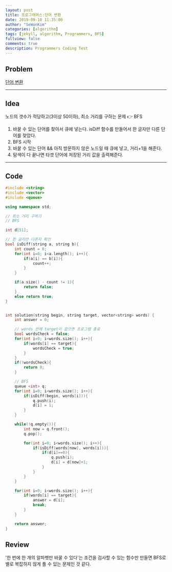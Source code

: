 ```yaml
---
layout: post
title: 프로그래머스:단어 변환
date: 2019-09-10 11:35:00
author: "SeWonKim"
categories: [algorithm]
tags: [jekyll, algorithm, Programmers, BFS]
fullview: false
comments: true
description: Programmers Coding Test
---
```


## Problem

[단어 변환](https://programmers.co.kr/learn/courses/30/lessons/43163)

---

## Idea

노드의 갯수가 적당하고(3이상 50이하), 최소 거리를 구하는 문제 👉 BFS

1. 바꿀 수 있는 단어를 찾아서 큐에 넣는다. isDiff 함수를 만들어서 한 글자만 다른 단어를 찾았다.
2. BFS 시작
3. 바꿀 수 있는 단어 && 아직 방문하지 않은 노드일 때 큐에 넣고, 거리+1을 해준다.
4. 탐색이 다 끝나면 타겟 단어에 저장된 거리 값을 출력해준다.

---

## Code

```cpp
#include <string>
#include <vector>
#include <queue>

using namespace std;

// 최소 거리 구하기
// BFS

int d[51];

// 한 글자만 다른지 확인
bool isDiff(string a, string b){
    int count = 0;
    for(int i=0; i<a.length(); i++){
        if(a[i] == b[i]){
            count++;
        }
    }

    if(a.size() - count != 1){
        return false;
    }
    else return true;
}


int solution(string begin, string target, vector<string> words) {
    int answer = 0;

    // words 안에 target이 없으면 프로그램 종료
    bool wordsCheck = false;
    for(int i=0; i<words.size(); i++){
        if(words[i] == target){
            wordsCheck = true;
        }
    }
    if(!wordsCheck){
        return 0;
    }

    // BFS
    queue <int> q;
    for(int i=0; i<words.size(); i++){
        if(isDiff(begin, words[i])){
            q.push(i);
            d[i] = 1;
        }
    }

    while(!q.empty()){
        int now = q.front();
        q.pop();

        for(int i=0; i<words.size(); i++){
            if(isDiff(words[now], words[i])){
                if(d[i]==0){
                    q.push(i);
                    d[i] = d[now]+1;
                }
            }
        }
    }

    for(int i=0; i<words.size(); i++){
        if(words[i] == target){
            answer = d[i];
            break;
        }
    }

    return answer;
}
```

## Review

'한 번에 한 개의 알파벳만 바꿀 수 있다'는 조건을 검사할 수 있는 함수만 만들면 BFS로 별로 복잡하지 않게 풀 수 있는 문제인 것 같다.
